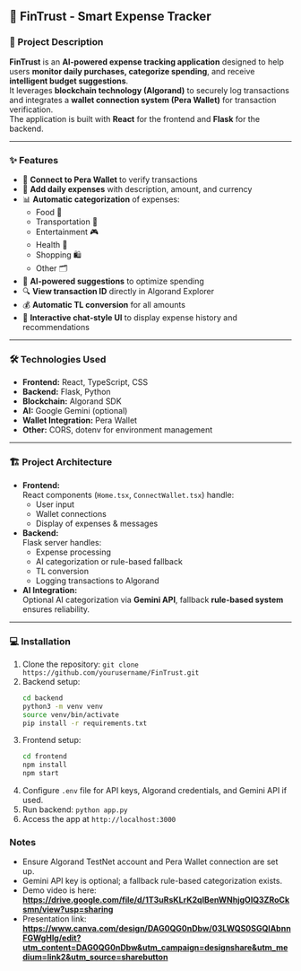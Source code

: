 ## 🚀 FinTrust - Smart Expense Tracker

### 🌟 Project Description
**FinTrust** is an **AI-powered expense tracking application** designed to help users **monitor daily purchases, categorize spending**, and receive **intelligent budget suggestions**.  
It leverages **blockchain technology (Algorand)** to securely log transactions and integrates a **wallet connection system (Pera Wallet)** for transaction verification.  
The application is built with **React** for the frontend and **Flask** for the backend.

---

### ✨ Features
- 🔗 **Connect to Pera Wallet** to verify transactions
- 📝 **Add daily expenses** with description, amount, and currency
- 📊 **Automatic categorization** of expenses:
  - Food 🍔
  - Transportation 🚆
  - Entertainment 🎮
  - Health 💊
  - Shopping 🛍️
  - Other 🗂️
- 🤖 **AI-powered suggestions** to optimize spending
- 🔍 **View transaction ID** directly in Algorand Explorer
- 💰 **Automatic TL conversion** for all amounts
- 💬 **Interactive chat-style UI** to display expense history and recommendations

---

### 🛠️ Technologies Used
- **Frontend:** React, TypeScript, CSS
- **Backend:** Flask, Python
- **Blockchain:** Algorand SDK
- **AI:** Google Gemini (optional)
- **Wallet Integration:** Pera Wallet
- **Other:** CORS, dotenv for environment management

---

### 🏗️ Project Architecture
- **Frontend:**  
  React components (`Home.tsx`, `ConnectWallet.tsx`) handle:
  - User input
  - Wallet connections
  - Display of expenses & messages
- **Backend:**  
  Flask server handles:
  - Expense processing
  - AI categorization or rule-based fallback
  - TL conversion
  - Logging transactions to Algorand
- **AI Integration:**  
  Optional AI categorization via **Gemini API**, fallback **rule-based system** ensures reliability.

---

### 💻 Installation
1. Clone the repository: `git clone https://github.com/yourusername/FinTrust.git`
2. Backend setup:
    ```bash
    cd backend
    python3 -m venv venv
    source venv/bin/activate
    pip install -r requirements.txt
    ```
3. Frontend setup:
    ```bash
    cd frontend
    npm install
    npm start
    ```
4. Configure `.env` file for API keys, Algorand credentials, and Gemini API if used.
5. Run backend: `python app.py`
6. Access the app at `http://localhost:3000`

### Notes
- Ensure Algorand TestNet account and Pera Wallet connection are set up.
- Gemini API key is optional; a fallback rule-based categorization exists.
- Demo video is here: **https://drive.google.com/file/d/1T3uRsKLrK2qlBenWNhjgOlQ3ZRoCksmn/view?usp=sharing**
- Presentation link: **https://www.canva.com/design/DAG0QG0nDbw/03LWQS0SGQlAbnnFGWgHIg/edit?utm_content=DAG0QG0nDbw&utm_campaign=designshare&utm_medium=link2&utm_source=sharebutton**
  
